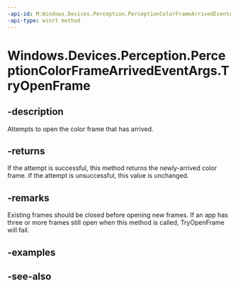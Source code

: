 ```yaml
---
-api-id: M:Windows.Devices.Perception.PerceptionColorFrameArrivedEventArgs.TryOpenFrame
-api-type: winrt method
---
```


<!-- Method syntax
public Windows.Devices.Perception.PerceptionColorFrame TryOpenFrame()
-->

# Windows.Devices.Perception.PerceptionColorFrameArrivedEventArgs.TryOpenFrame

## -description
Attempts to open the color frame that has arrived.

## -returns
If the attempt is successful, this method returns the newly-arrived color frame. If the attempt is unsuccessful, this value is unchanged.

## -remarks
Existing frames should be closed before opening new frames. If an app has three or more frames still open when this method is called, TryOpenFrame will fail.

## -examples

## -see-also
